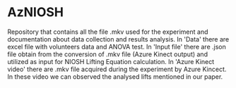 # AzNIOSH
Repository that contains all the file .mkv used for the experiment and documentation about data collection and results analysis.
In 'Data' there are excel file with volunteers data and ANOVA test. 
In 'Input file' there are .json file obtain from the conversion of .mkv file (Azure Kinect output) and utilized as input for NIOSH Lifting Equation calculation. 
In 'Azure Kinect video' there are .mkv file acquired during the experiment by Azure Kincect. In these video we can observed the analysed lifts mentioned in our paper. 
